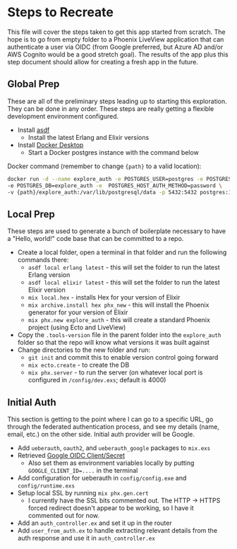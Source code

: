 # Steps to Recreate

This file will cover the steps taken to get this app started from scratch. The hope is to go from empty folder to
a Phoenix LiveView application that can authenticate a user via OIDC (from Google preferred, but Azure AD and/or
AWS Cognito would be a good stretch goal). The results of the app plus this step document should allow for creating
a fresh app in the future.

## Global Prep

These are all of the preliminary steps leading up to starting this exploration. They can be done in any order. These
steps are really getting a flexible development environment configured.

* Install [asdf](https://asdf-vm.com/guide/getting-started.html)
  * Install the latest Erlang and Elixir versions
* Install [Docker Desktop](https://www.docker.com/products/docker-desktop/)
  * Start a Docker postgres instance with the command below

Docker command (remember to change `{path}` to a valid location):

```zsh
docker run -d --name explore_auth -e POSTGRES_USER=postgres -e POSTGRES_PASSWORD=postgres \
-e POSTGRES_DB=explore_auth -e  POSTGRES_HOST_AUTH_METHOD=password \
-v {path}/explore_auth:/var/lib/postgresql/data -p 5432:5432 postgres:15.3
```

## Local Prep

These steps are used to generate a bunch of boilerplate necessary to have a "Hello, world!" code base that can be
committed to a repo.

* Create a local folder, open a terminal in that folder and run the following commands there:
  * `asdf local erlang latest` - this will set the folder to run the latest Erlang version
  * `asdf local elixir latest` - this will set the folder to run the latest Elixir version
  * `mix local.hex` - installs Hex for your version of Elixir
  * `mix archive.install hex phx_new` - this will install the Phoenix generator for your version of Elixir
  * `mix phx.new explore_auth` - this will create a standard Phoenix project (using Ecto and LiveView)
* Copy the `.tools-version` file in the parent folder into the `explore_auth` folder so that the repo will know what versions it was built against
* Change directories to the new folder and run:
  * `git init` and commit this to enable version control going forward
  * `mix ecto.create` - to create the DB
  * `mix phx.server` - to run the server (on whatever local port is configured in `/config/dev.exs`; default is 4000)

## Initial Auth

This section is getting to the point where I can go to a specific URL, go through the federated authentication process, and
see my details (name, email, etc.) on the other side. Initial auth provider will be Google.

* Add `ueberauth`, `oauth2`, and `ueberauth_google` packages to `mix.exs`
* Retrieved [Google OIDC Client/Secret](https://console.developers.google.com/home)
  * Also set them as environment variables locally by putting `GOOGLE_CLIENT_ID=....` in the terminal
* Add configuration for ueberauth in `config/config.exe` and `config/runtime.exs`
* Setup local SSL by running `mix phx.gen.cert`
  * I currently have the SSL bits commented out. The HTTP -> HTTPS forced redirect doesn't appear to be working, so I have it commented out for now.
* Add an `auth_controller.ex` and set it up in the router
* Add `user_from_auth.ex` to handle extracting relevant details from the auth response and use it in `auth_controller.ex`

